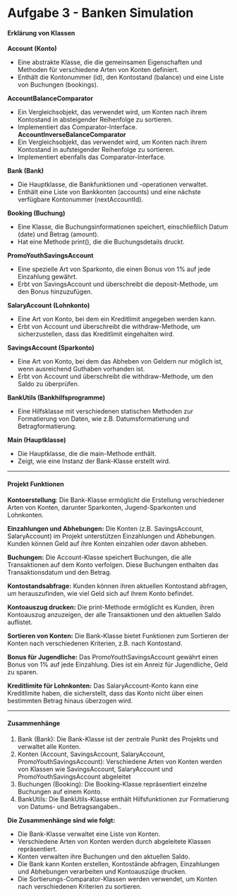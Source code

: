 # Aufgabe 3 - Banken Simulation
#### Erklärung von Klassen

**Account (Konto)**
* Eine abstrakte Klasse, die die gemeinsamen Eigenschaften und Methoden für verschiedene Arten von Konten definiert.
*  Enthält die Kontonummer (id), den Kontostand (balance) und eine Liste von Buchungen (bookings).

**AccountBalanceComparator**
* Ein Vergleichsobjekt, das verwendet wird, um Konten nach ihrem Kontostand in absteigender Reihenfolge zu sortieren.
* Implementiert das Comparator-Interface.
  **AccountInverseBalanceComparator**
* Ein Vergleichsobjekt, das verwendet wird, um Konten nach ihrem Kontostand in aufsteigender Reihenfolge zu sortieren.
* Implementiert ebenfalls das Comparator-Interface.


**Bank (Bank)**
* Die Hauptklasse, die Bankfunktionen und -operationen verwaltet.
* Enthält eine Liste von Bankkonten (accounts) und eine nächste verfügbare Kontonummer (nextAccountId).


**Booking (Buchung)**
* Eine Klasse, die Buchungsinformationen speichert, einschließlich Datum (date) und Betrag (amount).
* Hat eine Methode print(), die die Buchungsdetails druckt.


**PromoYouthSavingsAccount**
* Eine spezielle Art von Sparkonto, die einen Bonus von 1% auf jede Einzahlung gewährt.
* Erbt von SavingsAccount und überschreibt die deposit-Methode, um den Bonus hinzuzufügen.


**SalaryAccount (Lohnkonto)**
* Eine Art von Konto, bei dem ein Kreditlimit angegeben werden kann.
* Erbt von Account und überschreibt die withdraw-Methode, um sicherzustellen, dass das Kreditlimit eingehalten wird.


**SavingsAccount (Sparkonto)**
* Eine Art von Konto, bei dem das Abheben von Geldern nur möglich ist, wenn ausreichend Guthaben vorhanden ist.
* Erbt von Account und überschreibt die withdraw-Methode, um den Saldo zu überprüfen.


**BankUtils (Bankhilfsprogramme)**
* Eine Hilfsklasse mit verschiedenen statischen Methoden zur Formatierung von Daten, wie z.B. Datumsformatierung und Betragformatierung.


**Main (Hauptklasse)**
* Die Hauptklasse, die die main-Methode enthält.
* Zeigt, wie eine Instanz der Bank-Klasse erstellt wird.
***

#### Projekt Funktionen
**Kontoerstellung**: Die Bank-Klasse ermöglicht die Erstellung verschiedener Arten von Konten, darunter Sparkonten, Jugend-Sparkonten und Lohnkonten.

**Einzahlungen und Abhebungen:**
Die Konten (z.B. SavingsAccount, SalaryAccount) im Projekt unterstützen Einzahlungen und Abhebungen. Kunden können Geld auf ihre Konten einzahlen oder davon abheben.

**Buchungen:** Die Account-Klasse speichert Buchungen, die alle Transaktionen auf dem Konto verfolgen. Diese Buchungen enthalten das Transaktionsdatum und den Betrag.

**Kontostandsabfrage:** Kunden können ihren aktuellen Kontostand abfragen, um herauszufinden, wie viel Geld sich auf ihrem Konto befindet.

**Kontoauszug drucken:** Die print-Methode ermöglicht es Kunden, ihren Kontoauszug anzuzeigen, der alle Transaktionen und den aktuellen Saldo auflistet.

**Sortieren von Konten:** Die Bank-Klasse bietet Funktionen zum Sortieren der Konten nach verschiedenen Kriterien, z.B. nach Kontostand.

**Bonus für Jugendliche:** Das PromoYouthSavingsAccount gewährt einen Bonus von 1% auf jede Einzahlung. Dies ist ein Anreiz für Jugendliche, Geld zu sparen.

**Kreditlimite für Lohnkonten:** Das SalaryAccount-Konto kann eine Kreditlimite haben, die sicherstellt, dass das Konto nicht über einen bestimmten Betrag hinaus überzogen wird.
***
#### Zusammenhänge
1. Bank (Bank):
   Die Bank-Klasse ist der zentrale Punkt des Projekts und verwaltet alle Konten.
2. Konten (Account, SavingsAccount, SalaryAccount, PromoYouthSavingsAccount):
   Verschiedene Arten von Konten werden von Klassen wie SavingsAccount, SalaryAccount und PromoYouthSavingsAccount abgeleitet
3. Buchungen (Booking):
   Die Booking-Klasse repräsentiert einzelne Buchungen auf einem Konto.
4. BankUtils:
   Die BankUtils-Klasse enthält Hilfsfunktionen zur Formatierung von Datums- und Betragsangaben..

**Die Zusammenhänge sind wie folgt:**
* Die Bank-Klasse verwaltet eine Liste von Konten.
* Verschiedene Arten von Konten werden durch abgeleitete Klassen repräsentiert.
* Konten verwalten ihre Buchungen und den aktuellen Saldo.
* Die Bank kann Konten erstellen, Kontostände abfragen, Einzahlungen und Abhebungen verarbeiten und Kontoauszüge drucken.
* Die Sortierungs-Comparator-Klassen werden verwendet, um Konten nach verschiedenen Kriterien zu sortieren.